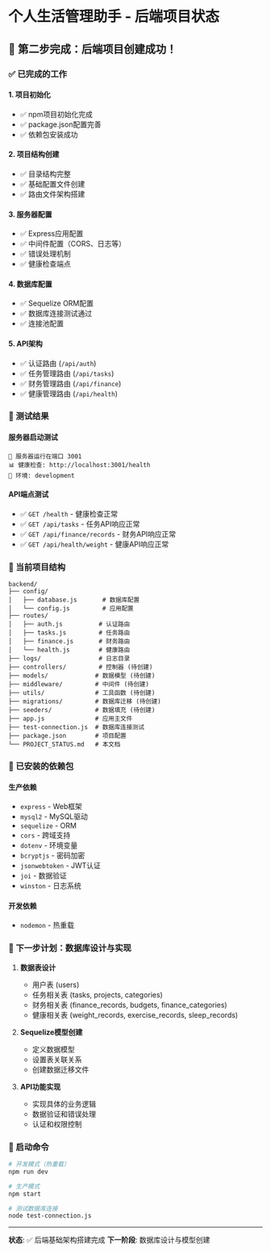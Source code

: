 # 个人生活管理助手 - 后端项目状态

## 🎉 第二步完成：后端项目创建成功！

### ✅ 已完成的工作

#### 1. 项目初始化
- ✅ npm项目初始化完成
- ✅ package.json配置完善
- ✅ 依赖包安装成功

#### 2. 项目结构创建
- ✅ 目录结构完整
- ✅ 基础配置文件创建
- ✅ 路由文件架构搭建

#### 3. 服务器配置
- ✅ Express应用配置
- ✅ 中间件配置（CORS、日志等）
- ✅ 错误处理机制
- ✅ 健康检查端点

#### 4. 数据库配置
- ✅ Sequelize ORM配置
- ✅ 数据库连接测试通过
- ✅ 连接池配置

#### 5. API架构
- ✅ 认证路由 (`/api/auth`)
- ✅ 任务管理路由 (`/api/tasks`)
- ✅ 财务管理路由 (`/api/finance`)
- ✅ 健康管理路由 (`/api/health`)

### 🧪 测试结果

#### 服务器启动测试
```
🚀 服务器运行在端口 3001
📊 健康检查: http://localhost:3001/health
🔧 环境: development
```

#### API端点测试
- ✅ `GET /health` - 健康检查正常
- ✅ `GET /api/tasks` - 任务API响应正常
- ✅ `GET /api/finance/records` - 财务API响应正常
- ✅ `GET /api/health/weight` - 健康API响应正常

### 📁 当前项目结构

```
backend/
├── config/
│   ├── database.js       # 数据库配置
│   └── config.js         # 应用配置
├── routes/
│   ├── auth.js          # 认证路由
│   ├── tasks.js         # 任务路由
│   ├── finance.js       # 财务路由
│   └── health.js        # 健康路由
├── logs/                # 日志目录
├── controllers/         # 控制器 (待创建)
├── models/             # 数据模型 (待创建)
├── middleware/         # 中间件 (待创建)
├── utils/              # 工具函数 (待创建)
├── migrations/         # 数据库迁移 (待创建)
├── seeders/            # 数据填充 (待创建)
├── app.js              # 应用主文件
├── test-connection.js  # 数据库连接测试
├── package.json        # 项目配置
└── PROJECT_STATUS.md   # 本文档
```

### 🔧 已安装的依赖包

#### 生产依赖
- `express` - Web框架
- `mysql2` - MySQL驱动
- `sequelize` - ORM
- `cors` - 跨域支持
- `dotenv` - 环境变量
- `bcryptjs` - 密码加密
- `jsonwebtoken` - JWT认证
- `joi` - 数据验证
- `winston` - 日志系统

#### 开发依赖
- `nodemon` - 热重载

### 🎯 下一步计划：数据库设计与实现

1. **数据表设计**
   - 用户表 (users)
   - 任务相关表 (tasks, projects, categories)
   - 财务相关表 (finance_records, budgets, finance_categories)
   - 健康相关表 (weight_records, exercise_records, sleep_records)

2. **Sequelize模型创建**
   - 定义数据模型
   - 设置表关联关系
   - 创建数据迁移文件

3. **API功能实现**
   - 实现具体的业务逻辑
   - 数据验证和错误处理
   - 认证和权限控制

### 🚀 启动命令

```bash
# 开发模式（热重载）
npm run dev

# 生产模式
npm start

# 测试数据库连接
node test-connection.js
```

---

**状态**: ✅ 后端基础架构搭建完成
**下一阶段**: 数据库设计与模型创建 